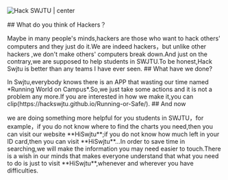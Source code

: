 
![Hack SWJTU | center](http://ofsbfjrbr.bkt.clouddn.com/banner.png)
</p>
## What do you think of Hackers？

<p>
    Maybe in many people's minds,hackers are those who want to hack others' computers and they just do it.We are indeed hackers，but unlike other hackers ,we don't make others' computers break down.And just on the contrary,we are supposed to help students in SWJTU.To be honest,Hack Swjtu is better than any teams I have ever seen.
##  What have we done?
<p>
    In Swjtu,everybody knows there is an APP that wasting our time named *Running World on Campus*.So,we just take some actions and it is not a problem any more.If you are interested in how we make it,you can clip(https://hackswjtu.github.io/Running-or-Safe/).
## And now
<p>
    we are doing something more helpful for you students in SWJTU，for example，if you do not know where to find the charts you need,then you can visit our website **HiSwjtu**;if you do not know how much left in your ID card,then you can visit **HiSwjtu**...In order to save time in searching,we will make the information you may need easier to touch.There is a wish in our minds that makes everyone understand that what you need to do is just to visit **HiSwjtu**,whenever and wherever you have difficulties. 
